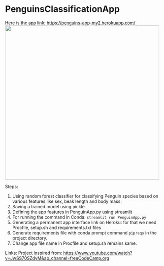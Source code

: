 # PenguinsClassificationApp


Here is the app link: https://penguins-app-my2.herokuapp.com/
<img src="https://i.natgeofe.com/k/88de42b8-764c-40d2-89ee-e72d55dc95b8/emperor-penguin-chicks_4x3.jpg" width="500" height="500">

Steps:
1. Using random forest classifier for classifying Penguin species based on various features like sex, beak length and body mass.
2. Saving a trained model using pickle.
3. Defining the app features in PenguinApp.py using streamlit
4. For running the command in Conda: ``` streamlit run PenguinApp.py  ```
5. Generating a permanent app interface link on Heroku: for that we need Procfile, setup.sh and requirements.txt files
6. Generate requirements file with conda prompt command ``` pipreqs ``` in the project directory.
7. Change app file name in Procfile and setup.sh remains same.






Links:
Project inspired from: https://www.youtube.com/watch?v=JwSS70SZdyM&ab_channel=freeCodeCamp.org
